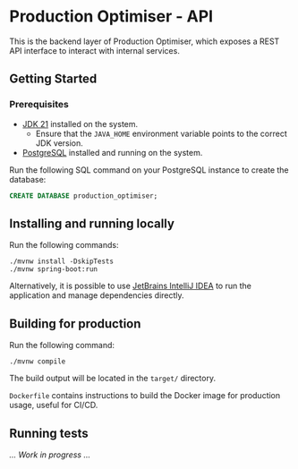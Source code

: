 # Production Optimiser - API

This is the backend layer of Production Optimiser, which exposes a REST API interface to interact with internal services.


## Getting Started

### Prerequisites

- [JDK 21](https://adoptium.net/temurin/releases/?version=21) installed on the system.
  - Ensure that the `JAVA_HOME` environment variable points to the correct JDK version.
- [PostgreSQL](https://www.postgresql.org/download/) installed and running on the system.

Run the following SQL command on your PostgreSQL instance to create the database:

```sql
CREATE DATABASE production_optimiser;
```

## Installing and running locally

Run the following commands:

```shell
./mvnw install -DskipTests
./mvnw spring-boot:run
```

Alternatively, it is possible to use [JetBrains IntelliJ IDEA](https://www.jetbrains.com/idea/download) to run the application and manage dependencies directly.

## Building for production

Run the following command:

```shell
./mvnw compile
```

The build output will be located in the `target/` directory.

`Dockerfile` contains instructions to build the Docker image for production usage, useful for CI/CD.

## Running tests

*... Work in progress ...*
